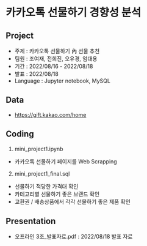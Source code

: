 # 카카오톡 선물하기 경향성 분석

## Project
- 주제 : 카카오톡 선물하기 內 선물 추천
- 팀원 : 조여재, 전희진, 오유경, 엄대용
- 기간 : 2022/08/16 - 2022/08/18
- 발표 : 2022/08/18
- Language : Jupyter notebook, MySQL

## Data
- https://gift.kakao.com/home

## Coding
1. mini_project1.ipynb
- 카카오톡 선물하기 페이지를 Web Scrapping
2. mini_project1_final.sql
- 선물하기 적당한 가격대 확인
- 카테고리별 선물하기 좋은 브랜드 확인
- 교환권 / 배송상품에서 각각 선물하기 좋은 제품 확인

## Presentation
- 오프라인 3조_발표자료.pdf : 2022/08/18 발표 자료
